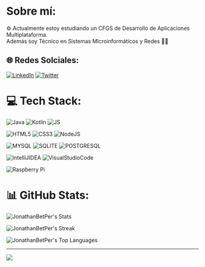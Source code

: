 # Sobre mí:
⚙ Actualmente estoy estudiando un CFGS de Desarrollo de Aplicaciones Multiplataforma. <br>
Además soy Técnico en Sistemas MIcroinformáticos y Redes 👨‍💻


## 🌐 Redes Solciales:
[![LinkedIn](https://img.shields.io/badge/LinkedIn-%230077B5.svg?logo=linkedin&logoColor=white)](https://linkedin.com/in/jonathan-betancor-perdomo) [![Twitter](https://img.shields.io/badge/Twitter-%231DA1F2.svg?logo=Twitter&logoColor=white)](https://twitter.com/Yoni13JA) 

# 💻 Tech Stack:
![Java](https://img.shields.io/badge/java-%23ED8B00.svg?style=for-the-badge&logo=java&logoColor=white) ![Kotlin](https://img.shields.io/badge/Kotlin-0095D5?&style=for-the-badge&logo=kotlin&logoColor=white) ![JS](https://img.shields.io/badge/JavaScript-323330?style=for-the-badge&logo=javascript&logoColor=F7DF1E) 

 ![HTML5](https://img.shields.io/badge/html5-%23E34F26.svg?style=for-the-badge&logo=html5&logoColor=white) ![CSS3](https://img.shields.io/badge/css3-%231572B6.svg?style=for-the-badge&logo=css3&logoColor=white) 
![NodeJS](https://img.shields.io/badge/node.js-6DA55F?style=for-the-badge&logo=node.js&logoColor=white)

![MYSQL](https://img.shields.io/badge/MySQL-005C84?style=for-the-badge&logo=mysql&logoColor=white) ![SQLITE](https://img.shields.io/badge/Sqlite-003B57?style=for-the-badge&logo=sqlite&logoColor=white) ![POSTGRESQL](https://img.shields.io/badge/PostgreSQL-316192?style=for-the-badge&logo=postgresql&logoColor=white) 

![IntelliJIDEA](https://img.shields.io/badge/IntelliJ_IDEA-000000.svg?style=for-the-badge&logo=intellij-idea&logoColor=white) 
![VisualStudioCode](https://img.shields.io/badge/VSCode-0078D4?style=for-the-badge&logo=visual%20studio%20code&logoColor=white) 

![Raspberry Pi](https://img.shields.io/badge/-RaspberryPi-C51A4A?style=for-the-badge&logo=Raspberry-Pi) 



# 📊 GitHub Stats:
![JonathanBetPer's Stats](https://github-readme-stats.vercel.app/api?username=JonathanBetPer&theme=highcontrast&show_icons=true&hide_border=false&count_private=true)

![JonathanBetPer's Streak](https://github-readme-streak-stats.herokuapp.com/?user=JonathanBetPer&theme=highcontrast&hide_border=false)

![JonathanBetPer's Top Languages](https://github-readme-stats.vercel.app/api/top-langs/?username=JonathanBetPer&theme=highcontrast&show_icons=true&hide_border=false&layout=compact)

---
[![](https://visitcount.itsvg.in/api?id=JonathanBetPer&icon=2&color=0)](https://visitcount.itsvg.in)

<!-- ReadMe creado con GPRM ( https://gprm.itsvg.in ) -->

